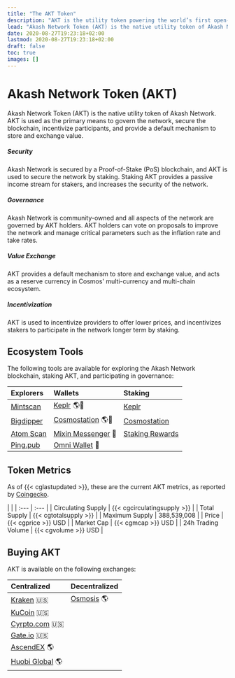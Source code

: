 ```yaml
---
title: "The AKT Token"
description: "AKT is the utility token powering the world’s first open-source cloud."
lead: "Akash Network Token (AKT) is the native utility token of Akash Network. AKT is used as the primary means to govern the network, secure the blockchain, incentivize participants, and provide a default mechanism to store and exchange value."
date: 2020-08-27T19:23:18+02:00
lastmod: 2020-08-27T19:23:18+02:00
draft: false
toc: true
images: []
---
```


# Akash Network Token (AKT)

Akash Network Token (AKT) is the native utility token of Akash Network. AKT is used as the primary means to govern the network, secure the blockchain, incentivize participants, and provide a default mechanism to store and exchange value.

##### Security

Akash Network is secured by a Proof-of-Stake (PoS) blockchain, and AKT is used to secure the network by staking. Staking AKT provides a passive income stream for stakers, and increases the security of the network.

##### Governance

Akash Network is community-owned and all aspects of the network are governed by AKT holders. AKT holders can vote on proposals to improve the network and manage critical parameters such as the inflation rate and take rates.

##### Value Exchange

AKT provides a default mechanism to store and exchange value, and acts as a reserve currency in Cosmos' multi-currency and multi-chain ecosystem.

##### Incentivization

AKT is used to incentivize providers to offer lower prices, and incentivizes stakers to participate in the network longer term by staking.

## Ecosystem Tools

The following tools are available for exploring the Akash Network blockchain, staking AKT, and participating in governance:

| Explorers | Wallets | Staking
| :--- | :--- | :--- |
| [Mintscan](https://mintscan.io/akash) | [Keplr](https://wallet.keplr.app/#/akash) 🌎📱 | [Keplr](https://wallet.keplr.app/chains/akash) |
| [Bigdipper](https://forbole.com/akash) | [Cosmostation](https://wallet.cosmostation.io/#/akash) 🌎📱 | [Cosmostation](https://wallet.cosmostation.io/#/akash) |
| [Atom Scan](https://atomscan.io/akash) | [Mixin Messenger](https://mixin.one/messenger) 📱 | [Staking Rewards](https://www.stakingrewards.com/earn/akash/) |
| [Ping.pub](https://ping.pub/akash) | [Omni Wallet](https://omni.app) 📱|


## Token Metrics

As of {{< cglastupdated >}}, these are the current AKT metrics, as reported by [Coingecko](https://www.coingecko.com/en/coins/akash-network).

| |
| :--- | :--- |
| Circulating Supply | {{< cgcirculatingsupply >}} |
| Total Supply | {{< cgtotalsupply >}} |
| Maximum Supply | 388,539,008 |
| Price | {{< cgprice >}} USD |
| Market Cap | {{< cgmcap >}} USD |
| 24h Trading Volume | {{< cgvolume >}} USD |

## Buying AKT

AKT is available on the following exchanges:

| Centralized | Decentralized
| :--- | :--- |
| [Kraken](https://www.kraken.com/prices/akash-network?quote=usd) 🇺🇸 | [Osmosis](https://info.osmosis.zone/token/AKT) 🌎 |
| [KuCoin](https://www.kucoin.com/trade/AKT-USDT) 🇺🇸 |
| [Cyrpto.com](https://crypto.com/exchange/akt_usdt) 🇺🇸 |
| [Gate.io](https://www.gate.io/trade/AKT_USDT) 🇺🇸 | 
| [AscendEX](https://www.ascendex.com/en/trade/spot/akt_usdt) 🌎 | 
| [Huobi Global](https://www.huobi.com/en-us/exchange/akt_usdt/) 🌎 |
